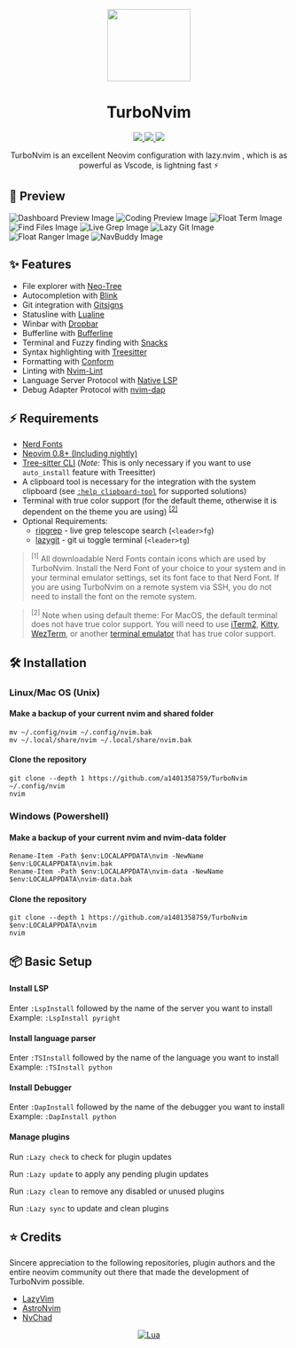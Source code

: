 <div align="center" id="madewithlua">
  <img src="https://img.yangsihan.com/TurboNvim.svg" width="150", height="130">
</div>

<h1 align="center">TurboNvim</h1>

<p align="center">
  <a href="https://github.com/neovim/neovim">
    <img src="https://img.shields.io/badge/Neovim-0.9.0-blueviolet.svg?style=for-the-badge&logo=neovim&color=8bd5ca&logoColor=D9E0EE&labelColor=302D41">
  </a>
  <a href="https://github.com/a1401358759/TurboNvim/pulse">
    <img src="https://img.shields.io/github/last-commit/a1401358759/TurboNvim?style=for-the-badge&logo=github&color=7dc4e4&logoColor=D9E0EE&labelColor=302D41"/>
  </a>
  <a href="https://github.com/a1401358759/TurboNvim/stargazers">
    <img src="https://img.shields.io/github/stars/a1401358759/TurboNvim?style=for-the-badge&logo=apachespark&color=eed49f&logoColor=D9E0EE&labelColor=302D41"/>
  </a>
</p>

<p align="center">
  TurboNvim is an excellent Neovim configuration with lazy.nvim , which is as powerful as Vscode, is lightning fast ⚡
</p>

## 🌟 Preview

![Dashboard Preview Image](https://img.yangsihan.com/nvim_dashboard.png)
![Coding Preview Image](https://img.yangsihan.com/nvim_main.png)
![Float Term Image](https://img.yangsihan.com/nvim_toggleterm.png)
![Find Files Image](https://img.yangsihan.com/nvim_telescope_findfiles.png)
![Live Grep Image](https://img.yangsihan.com/nvim_telescope_live_grep.png)
![Lazy Git Image](https://img.yangsihan.com/nvim_lazygit.png)
![Float Ranger Image](https://img.yangsihan.com/nvim_ranger.png)
![NavBuddy Image](https://img.yangsihan.com/nvim_navbuddy.png)

## ✨ Features

- File explorer with [Neo-Tree](https://github.com/nvim-neo-tree/neo-tree.nvim)
- Autocompletion with [Blink](https://github.com/Saghen/blink.cmp)
- Git integration with [Gitsigns](https://github.com/lewis6991/gitsigns.nvim)
- Statusline with [Lualine](https://github.com/nvim-lualine/lualine.nvim)
- Winbar with [Dropbar](https://github.com/Bekaboo/dropbar.nvim)
- Bufferline with [Bufferline](https://github.com/akinsho/bufferline.nvim)
- Terminal and Fuzzy finding with [Snacks](https://github.com/folke/snacks.nvim)
- Syntax highlighting with [Treesitter](https://github.com/nvim-treesitter/nvim-treesitter)
- Formatting with [Conform](https://github.com/stevearc/conform.nvim)
- Linting with [Nvim-Lint](https://github.com/mfussenegger/nvim-lint)
- Language Server Protocol with [Native LSP](https://github.com/neovim/nvim-lspconfig)
- Debug Adapter Protocol with [nvim-dap](https://github.com/mfussenegger/nvim-dap)

## ⚡ Requirements

- [Nerd Fonts](https://www.nerdfonts.com/font-downloads)
- [Neovim 0.8+ (Including nightly)](https://github.com/neovim/neovim/releases/tag/stable)
- [Tree-sitter CLI](https://github.com/tree-sitter/tree-sitter/blob/master/cli/README.md) (_Note:_ This is only necessary if you want to use `auto_install` feature with Treesitter)
- A clipboard tool is necessary for the integration with the system clipboard (see [`:help clipboard-tool`](https://neovim.io/doc/user/provider.html#clipboard-tool) for supported solutions)
- Terminal with true color support (for the default theme, otherwise it is dependent on the theme you are using) <sup>[[2]](#2)</sup>
- Optional Requirements:
  - [ripgrep](https://github.com/BurntSushi/ripgrep) - live grep telescope search (`<leader>fg`)
  - [lazygit](https://github.com/jesseduffield/lazygit) - git ui toggle terminal (`<leader>tg`)

> <sup id="1">[1]</sup> All downloadable Nerd Fonts contain icons which are used by TurboNvim. Install the Nerd Font of your choice to your system and in your terminal emulator settings, set its font face to that Nerd Font. If you are using TurboNvim on a remote system via SSH, you do not need to install the font on the remote system.

> <sup id="2">[2]</sup> Note when using default theme: For MacOS, the default terminal does not have true color support. You will need to use [iTerm2](https://iterm2.com/), [Kitty](https://sw.kovidgoyal.net/kitty/), [WezTerm](https://wezfurlong.org/wezterm/), or another [terminal emulator](https://gist.github.com/XVilka/8346728#terminal-emulators) that has true color support.

## 🛠️ Installation

### Linux/Mac OS (Unix)

#### Make a backup of your current nvim and shared folder

```shell
mv ~/.config/nvim ~/.config/nvim.bak
mv ~/.local/share/nvim ~/.local/share/nvim.bak
```

#### Clone the repository

```shell
git clone --depth 1 https://github.com/a1401358759/TurboNvim ~/.config/nvim
nvim
```

### Windows (Powershell)

#### Make a backup of your current nvim and nvim-data folder

```pwsh
Rename-Item -Path $env:LOCALAPPDATA\nvim -NewName $env:LOCALAPPDATA\nvim.bak
Rename-Item -Path $env:LOCALAPPDATA\nvim-data -NewName $env:LOCALAPPDATA\nvim-data.bak
```

#### Clone the repository

```pwsh
git clone --depth 1 https://github.com/a1401358759/TurboNvim $env:LOCALAPPDATA\nvim
nvim
```

## 📦 Basic Setup

#### Install LSP

Enter `:LspInstall` followed by the name of the server you want to install<br>
Example: `:LspInstall pyright`

#### Install language parser

Enter `:TSInstall` followed by the name of the language you want to install<br>
Example: `:TSInstall python`

#### Install Debugger

Enter `:DapInstall` followed by the name of the debugger you want to install<br>
Example: `:DapInstall python`

#### Manage plugins

Run `:Lazy check` to check for plugin updates

Run `:Lazy update` to apply any pending plugin updates

Run `:Lazy clean` to remove any disabled or unused plugins

Run `:Lazy sync` to update and clean plugins


## ⭐ Credits

Sincere appreciation to the following repositories, plugin authors and the entire neovim community out there that made the development of TurboNvim possible.

- [LazyVim](https://github.com/LazyVim/LazyVim)
- [AstroNvim](https://github.com/AstroNvim/AstroNvim/tree/main)
- [NvChad](https://github.com/NvChad/NvChad)

<div align="center" id="madewithlua">

[![Lua](https://img.shields.io/badge/Made%20with%20Lua-blue.svg?style=for-the-badge&logo=lua)](https://lua.org)

</div>
